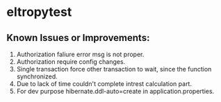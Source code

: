 # eltropytest

## Known Issues or Improvements:
1. Authorization faliure error msg is not proper.
2. Authorization require config changes.
3. Single transaction force other transaction to wait, since the function synchronized.
4. Due to lack of time couldn't complete intrest calculation part.
5. For dev purpose hibernate.ddl-auto=create in application.properties. 
